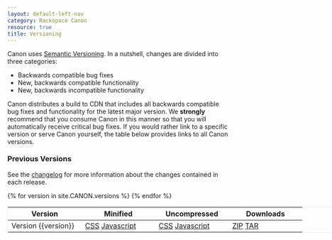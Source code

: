 ```yaml
---
layout: default-left-nav
category: Rackspace Canon
resource: true
title: Versioning
---
```


Canon uses [Semantic Versioning](http://http://semver.org/). In a nutshell,
changes are divided into three categories:

- Backwards compatible bug fixes
- New, backwards compatible functionality
- New, backwards incompatible functionality

Canon distributes a build to CDN that includes all backwards compatible bug fixes
and functionality for the latest major version. We **strongly** recommend that
you consume Canon in this manner so that you will automatically receive critical
bug fixes. If you would rather link to a specific version or serve Canon yourself,
the table below provides links to all Canon versions.

<div>
  <h3 style="margin-top: 20px">Previous Versions</h3>
  <p>
    See the <a href="https://github.com/rackerlabs/canon/blob/master/CHANGELOG.md" target="_blank">changelog</a>
    for more information about the changes contained in each release.
  </p>
  <div class="list-table">
    <table style="width:850px; border:1px solid #eee">
    <thead>
      <tr>
        <th style="width:150px">Version</th>
        <th style="width:150px">Minified</th>
        <th style="width:150px">Uncompressed</th>
        <th style="width:150px">Downloads</th>
      </tr>
    </thead>
    <tbody>
      {% for version in site.CANON.versions %}
      <tr style="vertical-align:top">
        <td>Version {{version}}</td>
        <td>
          <a href="{{site.CANON.cdnUrl}}/v{{version}}/canon.min.css">CSS</a>
          <a href="{{site.CANON.cdnUrl}}/v{{version}}/canon.min.js">Javascript</a>
        </td>
        <td>
          <a href="{{site.CANON.cdnUrl}}/v{{version}}/canon.css">CSS</a>
          <a href="{{site.CANON.cdnUrl}}/v{{version}}/canon.js">Javascript</a>
        </td>
        <td>
          <a href="{{site.CANON.cdnUrl}}/v{{version}}/canon.zip">ZIP</a>
          <a href="{{site.CANON.cdnUrl}}/v{{version}}/canon.tar.gz">TAR</a>
        </td>
      </tr>
      {% endfor %}
    </tbody>
  </table>
  </div>
</div>
